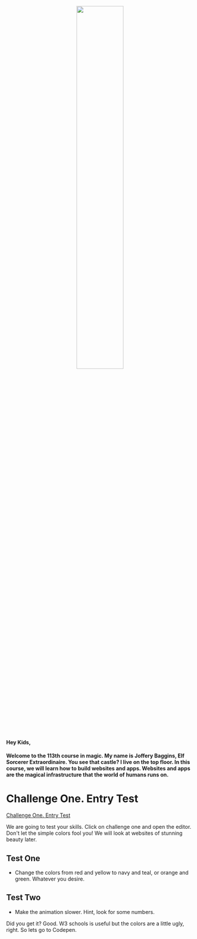 <p align="center">
<img width="50%" src="http://i.imgur.com/5PdMIzK.jpg">
</p>


#### Hey Kids,

#### Welcome to the 113th course in magic. My name is Joffery Baggins, Elf Sorcerer Extraordinaire. You see that castle? I live on the top floor. In this course, we will learn how to build websites and apps. Websites and apps are the magical infrastructure that the world of humans runs on. 

# Challenge One. Entry Test

[Challenge One. Entry Test](https://www.w3schools.com/css/tryit.asp?filename=trycss3_animation1)

We are going to test your skills. Click on challenge one and open the editor. Don't let the simple colors fool you! We will look at websites of stunning beauty later. 

## Test One

- Change the colors from red and yellow to navy and teal, or orange and green. Whatever you desire.

## Test Two

- Make the animation slower. Hint, look for some numbers. 

Did you get it? Good. W3 schools is useful but the colors are a little ugly, right. So lets go to Codepen.


